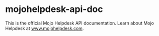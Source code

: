 mojohelpdesk-api-doc
====================

This is the official Mojo Helpdesk API documentation.  Learn about Mojo Helpdesk at www.mojohelpdesk.com.
